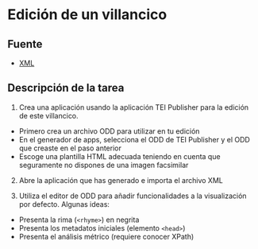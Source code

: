 # Edición de un villancico

## Fuente

* [XML](../data/poesia/tei/villancico.xml)

## Descripción de la tarea

1. Crea una aplicación usando la aplicación TEI Publisher para la edición de este villancico. 
  * Primero crea un archivo ODD para utilizar en tu edición
  * En el generador de apps, selecciona el ODD de TEI Publisher y el ODD que creaste en el paso anterior
  * Escoge una plantilla HTML adecuada teniendo en cuenta que seguramente no dispones de una imagen facsimilar

2. Abre la aplicación que has generado e importa el archivo XML

3. Utiliza el editor de ODD para añadir funcionalidades a la visualización por defecto. Algunas ideas:
  * Presenta la rima (`<rhyme>`) en negrita
  * Presenta los metadatos iniciales (elemento `<head>`)
  * Presenta el análisis métrico (requiere conocer XPath)